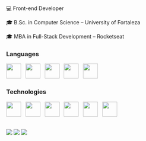💻 Front-end Developer

🎓 B.Sc. in Computer Science – University of Fortaleza

🎓 MBA in Full-Stack Development – Rocketseat

### Languages

<img src="https://cdn.jsdelivr.net/gh/devicons/devicon/icons/javascript/javascript-original.svg" width="40" heigth="40"/> &nbsp; 
<img src="https://cdn.jsdelivr.net/gh/devicons/devicon@latest/icons/typescript/typescript-original.svg" width="40" heigth="40"/> &nbsp; 
<img src="https://cdn.jsdelivr.net/gh/devicons/devicon/icons/html5/html5-original.svg" width="40" heigth="40"/> &nbsp; 
<img src="https://cdn.jsdelivr.net/gh/devicons/devicon/icons/css3/css3-original.svg" width="40" heigth="40"/> &nbsp; 
<img src="https://cdn.jsdelivr.net/gh/devicons/devicon/icons/python/python-original.svg" width="40" heigth="40"/> &nbsp; 

### Technologies 

<img src="https://cdn.jsdelivr.net/gh/devicons/devicon/icons/react/react-original.svg" width="40" heigth="40"/> &nbsp;
<img src="https://cdn.jsdelivr.net/gh/devicons/devicon/icons/angularjs/angularjs-original.svg" width="40" heigth="40"/> &nbsp;
<img src="https://cdn.jsdelivr.net/gh/devicons/devicon@latest/icons/nextjs/nextjs-original.svg" width="40" heigth="40"/> &nbsp;
<img src="https://cdn.jsdelivr.net/gh/devicons/devicon@latest/icons/tailwindcss/tailwindcss-original.svg" width="40" heigth="40"/> &nbsp;
<img src="https://cdn.jsdelivr.net/gh/devicons/devicon@latest/icons/nodejs/nodejs-plain-wordmark.svg" width="40" heigth="40"/> &nbsp;
<img src="https://cdn.jsdelivr.net/gh/devicons/devicon@latest/icons/git/git-original.svg" width="40" heigth="40"/> &nbsp;

<br>
  
<div>
<a href = "mailto:victor.tmeloo@gmail.com"><img src="https://img.shields.io/badge/Gmail-D14836?style=for-the-badge&logo=gmail&logoColor=white" target="_blank"></a>
<a href="https://www.linkedin.com/in/victor-torres-de-melo/" target="_blank"><img src="https://img.shields.io/badge/-LinkedIn-%230077B5?style=for-the-badge&logo=linkedin&logoColor=white" target="_blank"></a> 
<a href="https://instagram.com/VictorTmelo_" target="_blank"><img src="https://img.shields.io/badge/-Instagram-%23E4405F?style=for-the-badge&logo=instagram&logoColor=white" target="_blank"></a>
</div>
